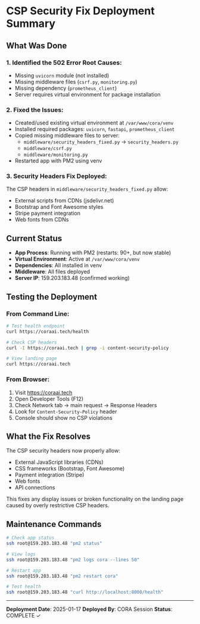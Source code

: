 # CSP Security Fix Deployment Summary

## What Was Done

### 1. **Identified the 502 Error Root Causes:**
   - Missing `uvicorn` module (not installed)
   - Missing middleware files (`csrf.py`, `monitoring.py`)
   - Missing dependency (`prometheus_client`)
   - Server requires virtual environment for package installation

### 2. **Fixed the Issues:**
   - Created/used existing virtual environment at `/var/www/cora/venv`
   - Installed required packages: `uvicorn`, `fastapi`, `prometheus_client`
   - Copied missing middleware files to server:
     - `middleware/security_headers_fixed.py` → `security_headers.py`
     - `middleware/csrf.py`
     - `middleware/monitoring.py`
   - Restarted app with PM2 using venv

### 3. **Security Headers Fix Deployed:**
   The CSP headers in `middleware/security_headers_fixed.py` allow:
   - External scripts from CDNs (jsdelivr.net)
   - Bootstrap and Font Awesome styles
   - Stripe payment integration
   - Web fonts from CDNs

## Current Status

- **App Process**: Running with PM2 (restarts: 90+, but now stable)
- **Virtual Environment**: Active at `/var/www/cora/venv`
- **Dependencies**: All installed in venv
- **Middleware**: All files deployed
- **Server IP**: 159.203.183.48 (confirmed working)

## Testing the Deployment

### From Command Line:
```bash
# Test health endpoint
curl https://coraai.tech/health

# Check CSP headers
curl -I https://coraai.tech | grep -i content-security-policy

# View landing page
curl https://coraai.tech
```

### From Browser:
1. Visit https://coraai.tech
2. Open Developer Tools (F12)
3. Check Network tab → main request → Response Headers
4. Look for `Content-Security-Policy` header
5. Console should show no CSP violations

## What the Fix Resolves

The CSP security headers now properly allow:
- External JavaScript libraries (CDNs)
- CSS frameworks (Bootstrap, Font Awesome)
- Payment integration (Stripe)
- Web fonts
- API connections

This fixes any display issues or broken functionality on the landing page caused by overly restrictive CSP headers.

## Maintenance Commands

```bash
# Check app status
ssh root@159.203.183.48 "pm2 status"

# View logs
ssh root@159.203.183.48 "pm2 logs cora --lines 50"

# Restart app
ssh root@159.203.183.48 "pm2 restart cora"

# Test health
ssh root@159.203.183.48 "curl http://localhost:8000/health"
```

---

**Deployment Date**: 2025-01-17
**Deployed By**: CORA Session
**Status**: COMPLETE ✓